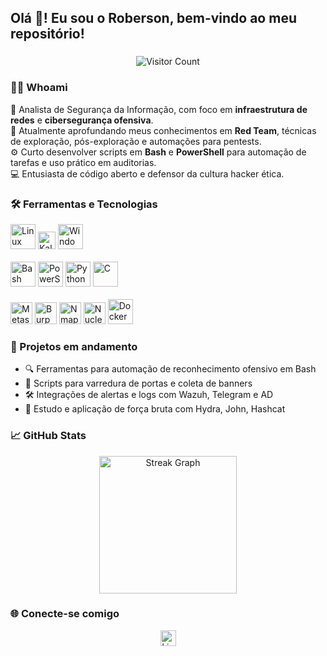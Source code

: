 <h2 align="left"><strong>Olá 👋! Eu sou o Roberson, bem-vindo ao meu repositório!</strong></h2>

###

<div align="center">
  <img src="https://visitor-badge.laobi.icu/badge?page_id=robersonrodrigo.robersonrodrigo" alt="Visitor Count" />
</div>

###

<h3 align="left"><strong>👨‍💻 Whoami</strong></h3>

<p align="left">
  🔐 Analista de Segurança da Informação, com foco em <strong>infraestrutura de redes</strong> e <strong>cibersegurança ofensiva</strong>.<br>
  🧠 Atualmente aprofundando meus conhecimentos em <strong>Red Team</strong>, técnicas de exploração, pós-exploração e automações para pentests.<br>
  ⚙️ Curto desenvolver scripts em <strong>Bash</strong> e <strong>PowerShell</strong> para automação de tarefas e uso prático em auditorias.<br>
  💻 Entusiasta de código aberto e defensor da cultura hacker ética.
</p>

###

<h3 align="left"><strong>🛠 Ferramentas e Tecnologias</strong></h3>

<div align="left">
  <!-- Sistemas Operacionais -->
  <img src="https://cdn.jsdelivr.net/gh/devicons/devicon/icons/linux/linux-original.svg" height="40" alt="Linux" />
  <img src="https://img.shields.io/badge/Kali_Linux-557C94?style=for-the-badge&logo=kali-linux&logoColor=white" height="28" alt="Kali Linux" />
  <img src="https://cdn.jsdelivr.net/gh/devicons/devicon/icons/windows8/windows8-original.svg" height="40" alt="Windows" />
  <br><br>
  <!-- Linguagens -->
  <img src="https://cdn.simpleicons.org/gnubash/4EAA25" height="40" alt="Bash" />
  <img src="https://skillicons.dev/icons?i=powershell" height="40" alt="PowerShell" />
  <img src="https://skillicons.dev/icons?i=python" height="40" alt="Python" />
  <img src="https://skillicons.dev/icons?i=c" height="40" alt="C" />
  <br><br>
  <!-- Ferramentas -->
  <img src="https://www.kali.org/images/tools/metasploit-logo.svg" height="35" alt="Metasploit" />
  <img src="https://upload.wikimedia.org/wikipedia/commons/5/5c/Burp_Suite_Logo.png" height="35" alt="Burp Suite" />
  <img src="https://upload.wikimedia.org/wikipedia/commons/thumb/6/6b/Nmap_Logo.svg/512px-Nmap_Logo.svg.png" height="35" alt="Nmap" />
  <img src="https://raw.githubusercontent.com/projectdiscovery/nuclei/main/static/nuclei-logo.svg" height="35" alt="Nuclei" />
  <img src="https://cdn.jsdelivr.net/gh/devicons/devicon/icons/docker/docker-plain-wordmark.svg" height="40" alt="Docker" />
</div>

###

<h3 align="left"><strong>🧪 Projetos em andamento</strong></h3>

- 🔍 Ferramentas para automação de reconhecimento ofensivo em Bash
- 📡 Scripts para varredura de portas e coleta de banners
- 🛠 Integrações de alertas e logs com Wazuh, Telegram e AD
- 👾 Estudo e aplicação de força bruta com Hydra, John, Hashcat

###

<h3 align="left"><strong>📈 GitHub Stats</strong></h3>

<div align="center">
  <img src="https://streak-stats.demolab.com?user=robersonrodrigo&locale=en&mode=daily&theme=dark&hide_border=false&border_radius=5&order=3" height="220" alt="Streak Graph" />
</div>

###

<h3 align="left"><strong>🌐 Conecte-se comigo</strong></h3>

<div align="center">
  <a href="https://www.linkedin.com/in/robersonr/" target="_blank">
    <img src="https://img.shields.io/static/v1?message=LinkedIn&logo=linkedin&label=&color=0077B5&logoColor=white&labelColor=&style=for-the-badge" height="25" alt="LinkedIn" />
  </a>
</div>
